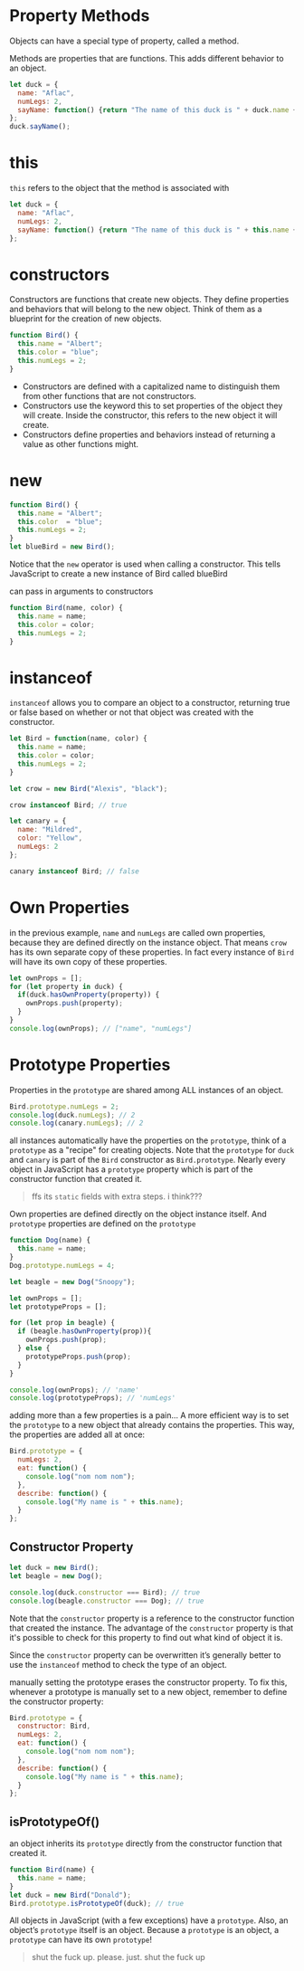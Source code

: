 # Property Methods
Objects can have a special type of property, called a method.

Methods are properties that are functions. This adds different behavior to an object.
```javascript
let duck = {
  name: "Aflac",
  numLegs: 2,
  sayName: function() {return "The name of this duck is " + duck.name + ".";}
};
duck.sayName();
```

# this
`this` refers to the object that the method is associated with
```javascript
let duck = {
  name: "Aflac",
  numLegs: 2,
  sayName: function() {return "The name of this duck is " + this.name + ".";}
};
```

# constructors
Constructors are functions that create new objects. They define properties and behaviors that will belong to the new object. Think of them as a blueprint for the creation of new objects.
```javascript
function Bird() {
  this.name = "Albert";
  this.color = "blue";
  this.numLegs = 2;
}
```
- Constructors are defined with a capitalized name to distinguish them from other functions that are not constructors.
- Constructors use the keyword this to set properties of the object they will create. Inside the constructor, this refers to the new object it will create.
- Constructors define properties and behaviors instead of returning a value as other functions might.

# new
```javascript
function Bird() {
  this.name = "Albert";
  this.color  = "blue";
  this.numLegs = 2;
}
let blueBird = new Bird();
```

Notice that the `new` operator is used when calling a constructor. This tells JavaScript to create a new instance of Bird called blueBird

can pass in arguments to constructors 
```javascript
function Bird(name, color) {
  this.name = name;
  this.color = color;
  this.numLegs = 2;
}
```
# instanceof
`instanceof` allows you to compare an object to a constructor, returning true or false based on whether or not that object was created with the constructor.
```javascript
let Bird = function(name, color) {
  this.name = name;
  this.color = color;
  this.numLegs = 2;
}

let crow = new Bird("Alexis", "black");

crow instanceof Bird; // true

let canary = {
  name: "Mildred",
  color: "Yellow",
  numLegs: 2
};

canary instanceof Bird; // false
```

# Own Properties
in the previous example, `name` and `numLegs` are called own properties, because they are defined directly on the instance object. That means `crow` has its own separate copy of these properties. In fact every instance of `Bird` will have its own copy of these properties.
```javascript
let ownProps = [];
for (let property in duck) {
  if(duck.hasOwnProperty(property)) {
    ownProps.push(property);
  }
}
console.log(ownProps); // ["name", "numLegs"]
```

# Prototype Properties
Properties in the `prototype` are shared among ALL instances of an object.
```javascript
Bird.prototype.numLegs = 2;
console.log(duck.numLegs); // 2
console.log(canary.numLegs); // 2
```
all instances automatically have the properties on the `prototype`, think of a `prototype` as a "recipe" for creating objects. Note that the `prototype` for `duck` and `canary` is part of the `Bird` constructor as `Bird.prototype`. Nearly every object in JavaScript has a `prototype` property which is part of the constructor function that created it.
> ffs its `static` fields with extra steps. i think???

Own properties are defined directly on the object instance itself. And `prototype` properties are defined on the `prototype`
``` javascript
function Dog(name) {
  this.name = name;
}
Dog.prototype.numLegs = 4;

let beagle = new Dog("Snoopy");

let ownProps = [];
let prototypeProps = [];

for (let prop in beagle) {
  if (beagle.hasOwnProperty(prop)){
    ownProps.push(prop);
  } else {
    prototypeProps.push(prop);
  }
}

console.log(ownProps); // 'name'
console.log(prototypeProps); // 'numLegs'
```

adding more than a few properties is a pain... A more efficient way is to set the `prototype` to a new object that already contains the properties. This way, the properties are added all at once:

```javascript
Bird.prototype = {
  numLegs: 2, 
  eat: function() {
    console.log("nom nom nom");
  },
  describe: function() {
    console.log("My name is " + this.name);
  }
};
```

## Constructor Property
```javascript
let duck = new Bird();
let beagle = new Dog();

console.log(duck.constructor === Bird); // true
console.log(beagle.constructor === Dog); // true
```
Note that the `constructor` property is a reference to the constructor function that created the instance. The advantage of the `constructor` property is that it's possible to check for this property to find out what kind of object it is.

Since the `constructor` property can be overwritten it’s generally better to use the `instanceof` method to check the type of an object.

manually setting the prototype erases the constructor property. To fix this, whenever a prototype is manually set to a new object, remember to define the constructor property:
```javascript
Bird.prototype = {
  constructor: Bird,
  numLegs: 2,
  eat: function() {
    console.log("nom nom nom");
  },
  describe: function() {
    console.log("My name is " + this.name); 
  }
};
```

## isPrototypeOf()
an object inherits its `prototype` directly from the constructor function that created it. 
```javascript
function Bird(name) {
  this.name = name;
}
let duck = new Bird("Donald");
Bird.prototype.isPrototypeOf(duck); // true
```

All objects in JavaScript (with a few exceptions) have a `prototype`. Also, an object’s `prototype` itself is an object. Because a `prototype` is an object, a `prototype` can have its own `prototype`!

> shut the fuck up. please. just. shut the fuck up
